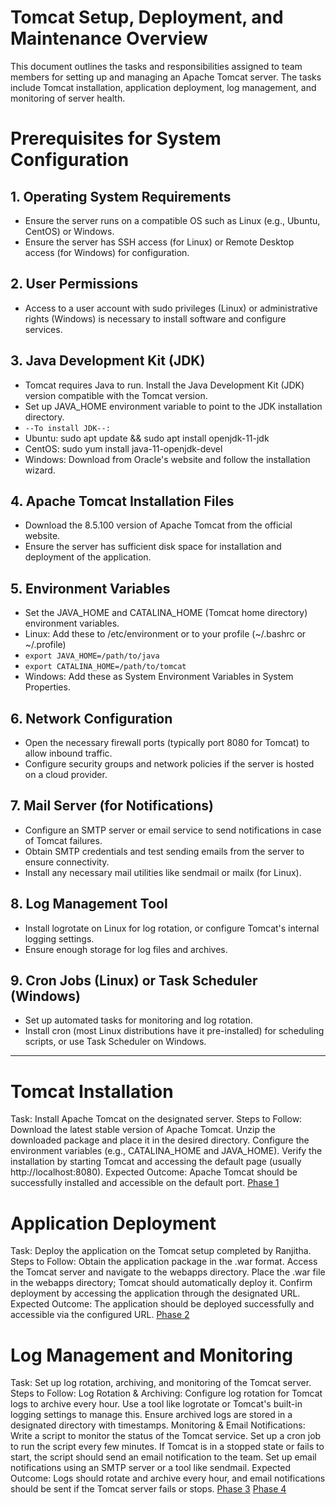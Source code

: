 
# Tomcat Setup, Deployment, and Maintenance Overview
This document outlines the tasks and responsibilities assigned to team members for setting up and managing an Apache Tomcat server. The tasks include Tomcat installation, application deployment, log management, and monitoring of server health.
# Prerequisites for System Configuration

## 1. Operating System Requirements

- Ensure the server runs on a compatible OS such as Linux (e.g., Ubuntu, CentOS) or Windows.
- Ensure the server has SSH access (for Linux) or Remote Desktop access (for Windows) for configuration.

## 2. User Permissions

- Access to a user account with sudo privileges (Linux) or administrative rights (Windows) is necessary to install software and configure services.

## 3. Java Development Kit (JDK)

- Tomcat requires Java to run. Install the Java Development Kit (JDK) version compatible with the Tomcat version.
- Set up JAVA_HOME environment variable to point to the JDK installation directory.
- `--To install JDK--:`
- Ubuntu: sudo apt update && sudo apt install openjdk-11-jdk
- CentOS: sudo yum install java-11-openjdk-devel
- Windows: Download from Oracle's website and follow the installation wizard.

## 4. Apache Tomcat Installation Files

- Download the 8.5.100 version of Apache Tomcat from the official website.
- Ensure the server has sufficient disk space for installation and deployment of the application.

## 5. Environment Variables

- Set the JAVA_HOME and CATALINA_HOME (Tomcat home directory) environment variables.
- Linux: Add these to /etc/environment or to your profile (~/.bashrc or ~/.profile)
- `export JAVA_HOME=/path/to/java`
- `export CATALINA_HOME=/path/to/tomcat`
- Windows: Add these as System Environment Variables in System Properties.

## 6. Network Configuration

- Open the necessary firewall ports (typically port 8080 for Tomcat) to allow inbound traffic.
- Configure security groups and network policies if the server is hosted on a cloud provider.

## 7. Mail Server (for Notifications)

- Configure an SMTP server or email service to send notifications in case of Tomcat failures.
- Obtain SMTP credentials and test sending emails from the server to ensure connectivity.
- Install any necessary mail utilities like sendmail or mailx (for Linux).
  
## 8. Log Management Tool 

- Install logrotate on Linux for log rotation, or configure Tomcat's internal logging settings.
- Ensure enough storage for log files and archives.
  
## 9. Cron Jobs (Linux) or Task Scheduler (Windows)

- Set up automated tasks for monitoring and log rotation.
- Install cron (most Linux distributions have it pre-installed) for scheduling scripts, or use Task Scheduler on Windows.
---
# Tomcat Installation 

Task: Install Apache Tomcat on the designated server. Steps to Follow: Download the latest stable version of Apache Tomcat. Unzip the downloaded package and place it in the desired directory. Configure the environment variables (e.g., CATALINA_HOME and JAVA_HOME). Verify the installation by starting Tomcat and accessing the default page (usually http://localhost:8080). Expected Outcome: Apache Tomcat should be successfully installed and accessible on the default port.
[Phase 1](https://github.com/Swathi-Selvaraju/DEVOPS_Training_Notes/blob/main/Tomcat/Installation%20of%20tomcat.md)

# Application Deployment 
Task: Deploy the application on the Tomcat setup completed by Ranjitha. Steps to Follow: Obtain the application package in the .war format. Access the Tomcat server and navigate to the webapps directory. Place the .war file in the webapps directory; Tomcat should automatically deploy it. Confirm deployment by accessing the application through the designated URL. Expected Outcome: The application should be deployed successfully and accessible via the configured URL.
[Phase 2](https://github.com/Swathi-Selvaraju/DEVOPS_Training_Notes/blob/main/Tomcat/Deploy%20application.md)

# Log Management and Monitoring 
Task: Set up log rotation, archiving, and monitoring of the Tomcat server. Steps to Follow: Log Rotation & Archiving: Configure log rotation for Tomcat logs to archive every hour. Use a tool like logrotate or Tomcat's built-in logging settings to manage this. Ensure archived logs are stored in a designated directory with timestamps. Monitoring & Email Notifications: Write a script to monitor the status of the Tomcat service. Set up a cron job to run the script every few minutes. If Tomcat is in a stopped state or fails to start, the script should send an email notification to the team. Set up email notifications using an SMTP server or a tool like sendmail. Expected Outcome: Logs should rotate and archive every hour, and email notifications should be sent if the Tomcat server fails or stops.
[Phase 3](https://github.com/Swathi-Selvaraju/DEVOPS_Training_Notes/blob/main/Tomcat/Archiving%20and%20email%20notify.md)
[Phase 4](https://github.com/Swathi-Selvaraju/DEVOPS_Training_Notes/blob/main/Tomcat/Logrotate.md)
